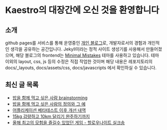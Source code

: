# Kaestro의 대장간에 오신 것을 환영합니다

## 소개

github pages를 서비스를 통해 운영중인 [개인 블로그](https://kaestro.github.io)로, 개발자로서의 경험과 개인적인 생각을 공유하는 공간입니다. Jekyll이라는 정적 사이트 생성기를 사용해서 만들어졌으며, 해당 블로그의 frontend는 [Minimal Mistakes](https://mmistakes.github.io/minimal-mistakes/) 테마를 사용하고 있습니다. 테마 이외의 layout, css, js 등의 수정은 직접 작업한 것이며 해당 내용은 레포지토리의 docs/_layouts, docs/assets/css, docs/javascripts 에서 확인하실 수 있습니다.

## 최신 글 목록
<!-- BLOG-POST-LIST:START -->
- [밥을 함께 먹고 싶은 사람 brainstorming](https://kaestro.github.io/2025/10/14/%EB%B0%A5%EC%9D%84-%ED%95%A8%EA%BB%98-%EB%A8%B9%EA%B3%A0-%EC%8B%B6%EC%9D%80-%EC%82%AC%EB%9E%8C-%EB%B8%8C%EB%A0%88%EC%9D%B8%EC%8A%A4%ED%86%A0%EB%B0%8D.html)
- [밥을 함께 먹고 싶은 사람의 정의와 그 예](https://kaestro.github.io/%EC%8B%A0%EB%B3%80%EC%9E%A1%EA%B8%B0/2025/09/28/%EB%82%B4%EA%B0%80-%EB%B0%A5%EC%9D%84-%ED%95%A8%EA%BB%98-%EB%A8%B9%EA%B3%A0-%EC%8B%B6%EC%9D%80-%EC%82%AC%EB%9E%8C.html)
- [어플리케이션 베타테스트 이후 개선 내역](https://kaestro.github.io/%EA%B0%9C%EB%B0%9C%EC%9D%B4%EC%95%BC%EA%B8%B0/2025/09/28/%EC%96%B4%ED%94%8C%EB%A6%AC%EC%BC%80%EC%9D%B4%EC%85%98-%EB%B2%A0%ED%83%80%ED%85%8C%EC%8A%A4%ED%8A%B8-%EC%9D%B4%ED%9B%84-%EA%B0%9C%EC%84%A0-%EB%82%B4%EC%97%AD.html)
- [15kg 감량하고 10km 달리기 완주하기까지](https://kaestro.github.io/%EC%8B%A0%EB%B3%80%EC%9E%A1%EA%B8%B0/2025/09/22/15kg-%EA%B0%90%EB%9F%89%ED%95%98%EA%B3%A0-10km-%EB%8B%AC%EB%A6%AC%EA%B8%B0-%EC%99%84%EC%A3%BC%ED%95%98%EA%B8%B0%EA%B9%8C%EC%A7%80.html)
- [올해 최고의 모험을 즐길수 있었던 게임 - 할로우나이트 실크송](https://kaestro.github.io/%EA%B2%8C%EC%9E%84%EC%9D%B4%EC%95%BC%EA%B8%B0/2025/09/21/%ED%95%A0%EB%A1%9C%EC%9A%B0-%EB%82%98%EC%9D%B4%ED%8A%B8-%EC%8B%A4%ED%81%AC%EC%86%A1-%EB%A6%AC%EB%B7%B0.html)
<!-- BLOG-POST-LIST:END -->